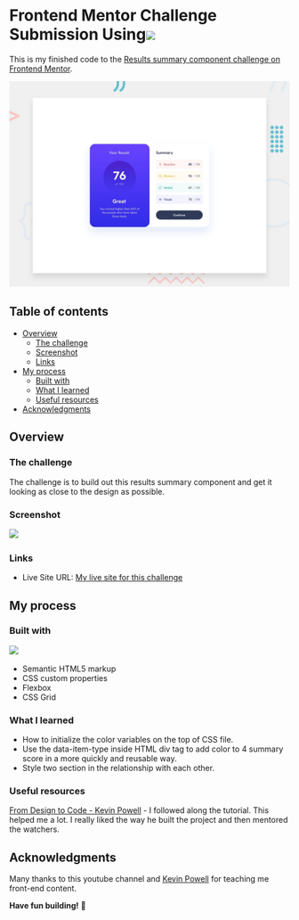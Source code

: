 # Frontend Mentor Challenge Submission Using[![](https://skillicons.dev/icons?i=html,css)](https://skillicons.dev)
This is my finished code to the [Results summary component challenge on Frontend Mentor](https://www.frontendmentor.io/challenges/results-summary-component-CE_K6s0maV).

![Design preview for the Results summary component coding challenge](./design/desktop-preview.jpg)

## Table of contents

- [Overview](#overview)
  - [The challenge](#the-challenge)
  - [Screenshot](#screenshot)
  - [Links](#links)
- [My process](#my-process)
  - [Built with](#built-with)
  - [What I learned](#what-i-learned)
  - [Useful resources](#useful-resources)
- [Acknowledgments](#acknowledgments)


## Overview

### The challenge

The challenge is to build out this results summary component and get it looking as close to the design as possible.

### Screenshot

<img src = "https://raw.githubusercontent.com/vinhphuphan/results-summary-component-main/main/assets/images/Screenshot.jpg"></img>

### Links
- Live Site URL: [My live site for this challenge](https://vinhphuphan.github.io/frontend-challenge-results-summary-component-main/)

## My process

### Built with
[![](https://skillicons.dev/icons?i=html,css)](https://skillicons.dev)
- Semantic HTML5 markup 
- CSS custom properties
- Flexbox
- CSS Grid

### What I learned
- How to initialize the color variables on the top of CSS file.
- Use the data-item-type inside HTML div tag to add color to 4 summary score in a more quickly and reusable way.
- Style two section in the relationship with each other.
  
### Useful resources

 [From Design to Code - Kevin Powell](https://www.youtube.com/watch?v=KqFAs5d3Yl8&t=1656s) - I followed along the tutorial. This helped me a lot. I really liked the way he built the project and then mentored the watchers.

## Acknowledgments
Many thanks to this youtube channel and [Kevin Powell](https://www.youtube.com/@KevinPowell) for teaching me front-end content.

**Have fun building!** 🚀
